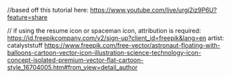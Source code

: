 //based off this tutorial here: https://www.youtube.com/live/urgi2iz9P6U?feature=share

// if using the resume icon or spaceman icon, attribution is required: https://id.freepikcompany.com/v2/sign-up?client_id=freepik&lang=en artist: catalyststuff 
https://www.freepik.com/free-vector/astronaut-floating-with-balloons-cartoon-vector-icon-illustration-science-technology-icon-concept-isolated-premium-vector-flat-cartoon-style_16704005.htm#from_view=detail_author
